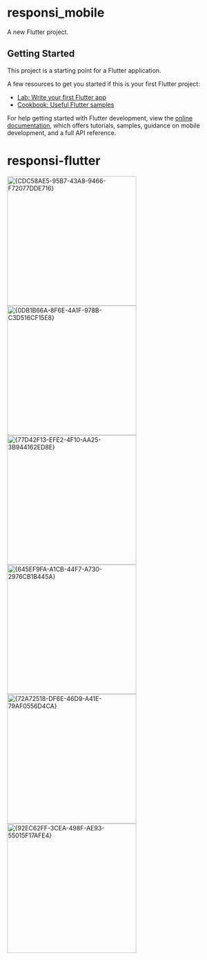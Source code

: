 # responsi_mobile

A new Flutter project.

## Getting Started

This project is a starting point for a Flutter application.

A few resources to get you started if this is your first Flutter project:

- [Lab: Write your first Flutter app](https://docs.flutter.dev/get-started/codelab)
- [Cookbook: Useful Flutter samples](https://docs.flutter.dev/cookbook)

For help getting started with Flutter development, view the
[online documentation](https://docs.flutter.dev/), which offers tutorials,
samples, guidance on mobile development, and a full API reference.
# responsi-flutter
<img width="299" alt="{CDC58AE5-95B7-43A8-9466-F72077DDE716}" src="https://github.com/user-attachments/assets/adade9ba-144d-4502-b7df-433879088436">
<img width="299" alt="{0DB1B66A-8F6E-4A1F-978B-C3D516CF15E8}" src="https://github.com/user-attachments/assets/9970f9e7-408f-4489-a27c-5ce8b87aa62d">
<img width="299" alt="{77D42F13-EFE2-4F10-AA25-3B944162ED8E}" src="https://github.com/user-attachments/assets/afecc050-b34a-4f9d-ad71-d108e6742c13">
<img width="299" alt="{645EF9FA-A1CB-44F7-A730-2976CB1B445A}" src="https://github.com/user-attachments/assets/9d606d12-8e3e-4c04-84d9-0a686667e3b9">
<img width="299" alt="{72A72518-DF6E-46D9-A41E-79AF0556D4CA}" src="https://github.com/user-attachments/assets/9460d7d7-09a6-4e8a-98e5-f10cfb6438cb">
<img width="299" alt="{92EC62FF-3CEA-498F-AE93-55015F17AFE4}" src="https://github.com/user-attachments/assets/d245901d-c468-4093-a5f5-65eaaa447d8c">
